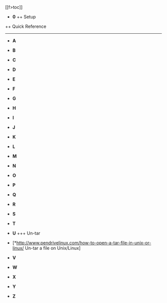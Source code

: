 [[f>toc]]

+ __**0**__
++ Setup

++ Quick Reference

----


+ __**A**__


+ __**B**__


+ __**C**__


+ __**D**__


+ __**E**__


+ __**F**__


+ __**G**__


+ __**H**__


+ __**I**__


+ __**J**__


+ __**K**__


+ __**L**__


+ __**M**__


+ __**N**__


+ __**O**__


+ __**P**__


+ __**Q**__

 
+ __**R**__


+ __**S**__


+ __**T**__


+ __**U**__
+++ Un-tar
* [*http://www.pendrivelinux.com/how-to-open-a-tar-file-in-unix-or-linux/ Un-tar a file on Unix/Linux]

+ __**V**__


+ __**W**__


+ __**X**__


+ __**Y**__


+ __**Z**__